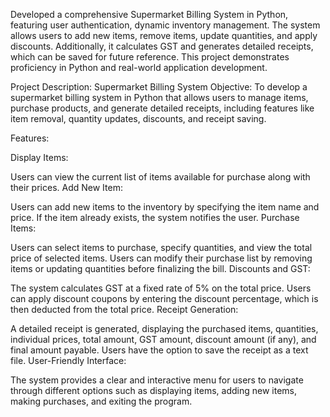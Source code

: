Developed a comprehensive Supermarket Billing System in Python, featuring user authentication, dynamic inventory management. The system allows users to add new items, remove items, update quantities, and apply discounts. Additionally, it calculates GST and generates detailed receipts, which can be saved for future reference. This project demonstrates proficiency in Python and real-world application development.


Project Description: Supermarket Billing System
Objective:
To develop a supermarket billing system in Python that allows users to manage items, purchase products, and generate detailed receipts, including features like item removal, quantity updates, discounts, and receipt saving.

Features:

Display Items:

Users can view the current list of items available for purchase along with their prices.
Add New Item:

Users can add new items to the inventory by specifying the item name and price. If the item already exists, the system notifies the user.
Purchase Items:

Users can select items to purchase, specify quantities, and view the total price of selected items.
Users can modify their purchase list by removing items or updating quantities before finalizing the bill.
Discounts and GST:

The system calculates GST at a fixed rate of 5% on the total price.
Users can apply discount coupons by entering the discount percentage, which is then deducted from the total price.
Receipt Generation:

A detailed receipt is generated, displaying the purchased items, quantities, individual prices, total amount, GST amount, discount amount (if any), and final amount payable.
Users have the option to save the receipt as a text file.
User-Friendly Interface:

The system provides a clear and interactive menu for users to navigate through different options such as displaying items, adding new items, making purchases, and exiting the program.
